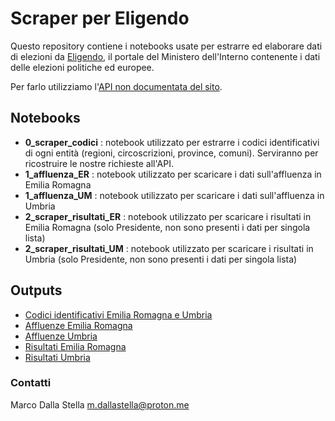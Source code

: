 # Scraper per Eligendo

Questo repository contiene i notebooks usate per estrarre ed elaborare dati di elezioni da [Eligendo](https://dait.interno.gov.it/elezioni), il portale del Ministero dell'Interno contenente i dati delle elezioni politiche ed europee.

Per farlo utilizziamo l'[API non documentata del sito](https://inspectelement.org/apis.html).

## Notebooks

- **0_scraper_codici** : notebook utilizzato per estrarre i codici identificativi di ogni entità (regioni, circoscrizioni, province, comuni). Serviranno per ricostruire le nostre richieste all'API.
- **1_affluenza_ER** : notebook utilizzato per scaricare i dati sull'affluenza in Emilia Romagna
- **1_affluenza_UM** : notebook utilizzato per scaricare i dati sull'affluenza in Umbria
- **2_scraper_risultati_ER** : notebook utilizzato per scaricare i risultati in Emilia Romagna (solo Presidente, non sono presenti i dati per singola lista)
- **2_scraper_risultati_UM** : notebook utilizzato per scaricare i risultati in Umbria (solo Presidente, non sono presenti i dati per singola lista)

## Outputs
- [Codici identificativi Emilia Romagna e Umbria](output/codici_umbria_er.csv)
- [Affluenze Emilia Romagna](output/affluenze_er.csv)
- [Affluenze Umbria](output/affluenze_um.csv)
- [Risultati Emilia Romagna](output/risultati_er.csv)
- [Risultati Umbria](output/risultati_um.csv)

### Contatti

Marco Dalla Stella
m.dallastella@proton.me
